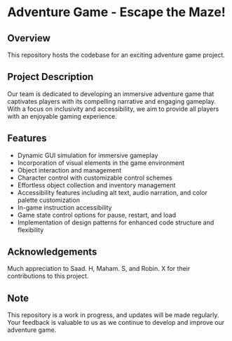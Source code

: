 # Adventure Game - Escape the Maze!

## Overview
This repository hosts the codebase for an exciting adventure game project.  

## Project Description
Our team is dedicated to developing an immersive adventure game that captivates players with its compelling narrative and engaging gameplay. With a focus on inclusivity and accessibility, we aim to provide all players with an enjoyable gaming experience.

## Features
- Dynamic GUI simulation for immersive gameplay
- Incorporation of visual elements in the game environment
- Object interaction and management
- Character control with customizable control schemes
- Effortless object collection and inventory management
- Accessibility features including alt text, audio narration, and color palette customization
- In-game instruction accessibility
- Game state control options for pause, restart, and load
- Implementation of design patterns for enhanced code structure and flexibility

## Acknowledgements
Much appreciation to Saad. H, Maham. S, and Robin. X for their contributions to this project.

## Note
This repository is a work in progress, and updates will be made regularly. Your feedback is valuable to us as we continue to develop and improve our adventure game.

